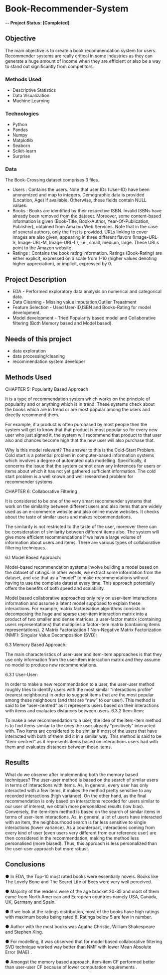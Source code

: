 # Book-Recommender-System
#### -- Project Status: [Completed]

## Objective<br>
The main objective is to create a book recommendation system for users. Recommender systems are really critical in some industries as they can generate a huge
amount of income when they are efficient or also be a way to stand out significantly from competitors. 


### Methods Used
* Descriptive Statistics
* Data Visualization
* Machine Learning


### Technologies
* Python
* Pandas
* Numpy
* Matplotlib
* Seaborn
* Scikit-learn
* Surprise

### Data
The Book-Crossing dataset comprises 3 files.
* Users : 
Contains the users. Note that user IDs (User-ID) have been anonymized and map to
integers. Demographic data is provided (Location, Age) if available. Otherwise, these
fields contain NULL values.
* Books : 
Books are identified by their respective ISBN. Invalid ISBNs have already been removed
from the dataset. Moreover, some content-based information is given (Book-Title,
Book-Author, Year-Of-Publication, Publisher), obtained from Amazon Web
Services. Note that in the case of several authors, only the first is provided. URLs linking
to cover images are also given, appearing in three different flavors (Image-URL-S,
Image-URL-M, Image-URL-L), i.e., small, medium, large. These URLs point to the
Amazon website.
* Ratings :
Contains the book rating information. Ratings (Book-Rating) are either explicit,
expressed on a scale from 1-10 (higher values denoting higher appreciation), or implicit,
expressed by 0.

## Project Description
* EDA - Performed exploratory data analysis on numerical and categorical data.
* Data Cleaning - Missing value imputation,Outlier Treaatment
* Feature Selection - Used User-ID,ISBN and Books-Rating for model development.
* Model development - Tried Popularity based model and Collaborative filtering (Both Memory based and Model based).


## Needs of this project

- data exploration
- data processing/cleaning
- recommendation system developer

## Methods Used
CHAPTER 5: Popularity Based Approach

It is a type of recommendation system which works on the principle of popularity and or anything which is in trend. These systems check about the books which are in trend or are most popular among the users and directly recommend them.

For example, if a product is often purchased by most people then the system will get to know that that product is most popular so for every new user who just signed it, the system will recommend that product to that user also and chances become high that the new user will also purchase that. 

Why Is  this  model relevant?
The answer to this is the Cold-Start Problem. Cold start is a potential problem in computer-based information systems which involves a degree of automated data modelling. Specifically, it concerns the issue that the system cannot draw any inferences for users or items about which it has not yet gathered sufficient information. The cold start problem is a well known and well researched problem for recommender systems. 

CHAPTER 6: Collaborative Filtering

It is considered to be one of the very smart recommender systems that work on the similarity between different users and also items that are widely used as an e-commerce website and also online movie websites. It checks about the taste of similar users and makes recommendations. 
 
The similarity is not restricted to the taste of the user, moreover there can be consideration of similarity between different items also. The system will give more efficient recommendations if we have a large volume of information about users and items. There are various types of collaborative filtering techniques.

6.1 Model Based Approach:

Model-based recommendation systems involve building a model based on the dataset of ratings. In other words, we extract some information from the dataset, and use that as a "model" to make recommendations without having to use the complete dataset every time. This approach potentially offers the benefits of both speed and scalability.

Model based collaborative approaches only rely on user-item interactions information and assume a latent model supposed to explain these interactions. For example, matrix factorisation algorithms consists in decomposing the huge and sparse user-item interaction matrix into a product of two smaller and dense matrices: a user-factor matrix (containing users representations) that multiplies a factor-item matrix (containing items representations).
2 Matrix Factorization
1  Non-Negative Matrix Factorization (NMF):
Singular Value Decomposition (SVD):

6.3 Memory Based Approach:

The main characteristics of user-user and item-item approaches is that they use only information from the user-item interaction matrix and they assume no model to produce new recommendations.


6.3.1  User-User:

In order to make a new recommendation to a user, the user-user method roughly tries to identify users with the most similar “interactions profile” (nearest neighbours) in order to suggest items that are the most popular among these neighbours (and that are “new” to our user). This method is said to be “user-centred” as it represents users based on their interactions with items and evaluates distances between users.
6.3.2  Item-Item:

To make a new recommendation to a user, the idea of the item-item method is to find items similar to the ones the user already “positively” interacted with. Two items are considered to be similar if most of the users that have interacted with both of them did it in a similar way. This method is said to be “item-centred” as it represents items based on interactions users had with them and evaluates distances between those items.


## Results

What do we observe after implementing both the memory based techniques?
The user-user method is based on the search of similar users in terms of interactions with items. As, in general, every user has only interacted with a few items, it makes the method pretty sensitive to any recorded interactions (high variance). On the other hand, as the final recommendation is only based on interactions recorded for users similar to our user of interest, we obtain more personalized results (low bias).
Conversely, the item-item method is based on the search of similar items in terms of user-item interactions. As, in general, a lot of users have interacted with an item, the neighbourhood search is far less sensitive to single interactions (lower variance). As a counterpart, interactions coming from every kind of user (even users very different from our reference user) are then considered in the recommendation, making the method less personalised (more biased). Thus, this approach is less personalized than the user-user approach but more robust.

## Conclusions
●	In EDA, the Top-10 most rated books were essentially novels. Books like The Lovely Bone and The Secret Life of Bees were very well perceived.

●	Majority of the readers were of the age bracket 20-35 and most of them came from North American and European countries namely USA, Canada, UK, Germany and Spain.

●	If we look at the ratings distribution, most of the books have high ratings with maximum books being rated 8. Ratings below 5 are few in number.

●	Author with the most books was Agatha Christie, William Shakespeare and Stephen King.

●	For modelling, it was observed that for model based collaborative filtering SVD technique worked way better than NMF with lower Mean Absolute Error (MAE) .

●	Amongst the memory based approach, item-item CF performed better than user-user CF because of lower computation requirements .

